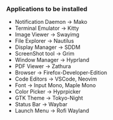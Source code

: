 ### Applications to be installed

- Notification Daemon -> Mako
- Terminal Emulator -> Kitty
- Image Viewer -> Swayimg
- File Explorer -> Nautilus
- Display Manager -> SDDM
- ScreenShot tool -> Grim
- Window Manager -> Hyprland
- PDF Viewer -> Zathura
- Browser -> Firefox-Developer-Edition
- Code Editors -> VSCode, Neovim
- Font -> Input Mono, Maple Mono
- Color Picker -> Hyprpicker
- GTK Theme -> Tokyo-Night
- Status Bar -> Waybar
- Launch Menu -> Rofi Wayland
